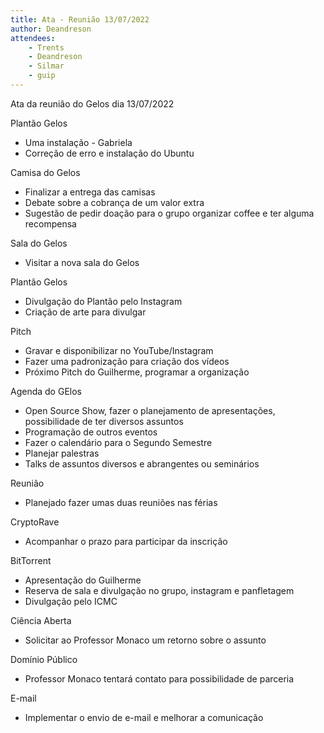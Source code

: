 ```yaml
---
title: Ata - Reunião 13/07/2022
author: Deandreson
attendees:
    - Trents
    - Deandreson
    - Silmar
    - guip
---
```


Ata da reunião do Gelos dia 13/07/2022

Plantão Gelos
- Uma instalação - Gabriela
- Correção de erro e instalação do Ubuntu

Camisa do Gelos
- Finalizar a entrega das camisas
- Debate sobre a cobrança de um valor extra
- Sugestão de pedir doação para o grupo organizar coffee e ter alguma recompensa

Sala do Gelos
- Visitar a nova sala do Gelos

Plantão Gelos
- Divulgação do Plantão pelo Instagram
- Criação de arte para divulgar

Pitch
- Gravar e disponibilizar no YouTube/Instagram
- Fazer uma padronização para criação dos vídeos
- Próximo Pitch do Guilherme, programar a organização

Agenda do GElos
- Open Source Show, fazer o planejamento de apresentações, possibilidade de ter diversos assuntos
- Programação de outros eventos
- Fazer o calendário para o Segundo Semestre
- Planejar palestras
- Talks de assuntos diversos e abrangentes ou seminários

Reunião
- Planejado fazer umas duas reuniões nas férias

CryptoRave
- Acompanhar o prazo para participar da inscrição

BitTorrent
- Apresentação do Guilherme
- Reserva de sala e divulgação no grupo, instagram e panfletagem
- Divulgação pelo ICMC

Ciência Aberta
- Solicitar ao Professor Monaco um retorno sobre o assunto

Domínio Público
- Professor Monaco tentará contato para possibilidade de parceria

E-mail
- Implementar o envio de e-mail e melhorar a comunicação
